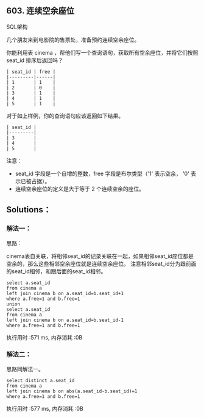 ## 603. 连续空余座位
SQL架构

几个朋友来到电影院的售票处，准备预约连续空余座位。

你能利用表 cinema ，帮他们写一个查询语句，获取所有空余座位，并将它们按照 seat_id 排序后返回吗？
```
| seat_id | free |
|---------|------|
| 1       | 1    |
| 2       | 0    |
| 3       | 1    |
| 4       | 1    |
| 5       | 1    |
```
 
对于如上样例，你的查询语句应该返回如下结果。
```
| seat_id |
|---------|
| 3       |
| 4       |
| 5       |
```
注意：

- seat_id 字段是一个自增的整数，free 字段是布尔类型（'1' 表示空余， '0' 表示已被占据）。
- 连续空余座位的定义是大于等于 2 个连续空余的座位。

## Solutions：
### 解法一：

思路：

cinema表自关联，将相邻seat_id的记录关联在一起，如果相邻seat_id座位都是空余的，那么这些相邻空余座位就是连续空余座位。
注意相邻seat_id分为跟前面的seat_id相邻，和跟后面的seat_id相邻。
```
select a.seat_id
from cinema a
left join cinema b on a.seat_id=b.seat_id+1
where a.free=1 and b.free=1
union
select a.seat_id
from cinema a
left join cinema b on a.seat_id=b.seat_id-1
where a.free=1 and b.free=1
```
执行用时 :571 ms, 内存消耗 :0B

### 解法二：
思路同解法一。
```
select distinct a.seat_id 
from cinema a
left join cinema b on abs(a.seat_id-b.seat_id)=1
where a.free=1 and b.free=1

```
执行用时 :577 ms, 内存消耗 :0B
